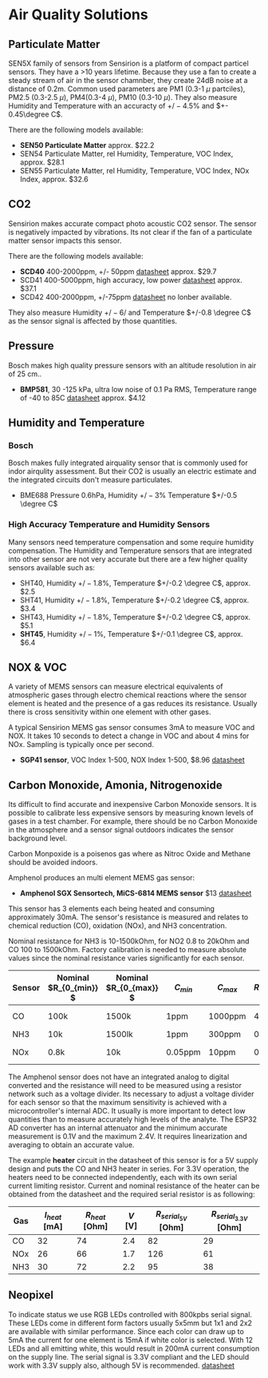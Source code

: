 # Air Quality Solutions

## Particulate Matter

SEN5X family of sensors from Sensirion is a platform of compact particel sensors. They have a >10 years lifetime. Because they use a fan to create a steady stream of air in the sensor chamnber, they create 24dB noise at a distance of 0.2m.  Common used parameters are PM1 (0.3-1 $\mu$ partciles), PM2.5 (0.3-2.5 $\mu$), PM4(0.3-4 $\mu$), PM10 (0.3-10 $\mu$). They also measure Humidity and Temperature with an accuracty of $+/-4.5\%$ and $+- 0.45\degree C$.

There are the following models available:

- **SEN50 Particulate Matter** approx. $22.2
- SEN54 Particulate Matter, rel Humidity, Temperature, VOC Index, approx. $28.1
- SEN55 Particulate Matter, rel Humidity, Temperature, VOC Index, NOx Index, approx. $32.6

## CO2

Sensirion makes accurate compact photo acoustic CO2 sensor. The sensor is negatively impacted by vibrations. Its not clear if the fan of a  particulate matter sensor impacts this sensor.

There are the following models available:

- **SCD40** 400-2000ppm, +/- 50ppm [datasheet](Airquality\datasheets\SCD4x_Ver1.4_Feb2023.pdf) approx. $29.7
- SCD41 400-5000ppm, high accuracy, low power [datasheet](Airquality\datasheets\SCD4x_Ver1.4_Feb2023.pdf) approx. $37.1
- SCD42 400-2000ppm, +/-75ppm [datasheet](Airquality\datasheets\CD_DS_SCD42_Datasheet_D1.pdf) no lonber available.

They also measure Humidity $+/-6/%$ and Temperature $+/-0.8 \degree C$ as the sensor signal is affected by those quantities.

## Pressure

Bosch makes high quality pressure sensors with an altitude resolution in air of 25 cm..

- **BMP581**, 30 -125 kPa, ultra low noise of 0.1 Pa RMS, Temperature range of -40 to 85C [datasheet](Airquality\datasheets\bst_bmp581_ds004-2950309.pdf) approx. $4.12

## Humidity and Temperature

### Bosch

Bosch makes fully integrated airquality sensor that is commonly used for indor airqulity assessment. But their CO2 is usually an electric estimate and the integrated circuits don't measure particulates.

- BME688 Pressure 0.6hPa, Humidity $+/-3\%$ Temperature $+/-0.5 \degree C$

### High Accuracy Temperature and Humidity Sensors

Many sensors need temperature compensation and some require humidity compensation. The Humidity and Temperature sensors that are integrated into other sensor are not very accurate but there are a few higher quality sensors available such as:

- SHT40, Humidity $+/- 1.8\%$, Temperature $+/-0.2 \degree C$, approx. $2.5
- SHT41, Humidity $+/- 1.8\%$, Temperature $+/-0.2 \degree C$, approx. $3.4
- SHT43, Humidity $+/- 1.8\%$, Temperature $+/-0.2 \degree C$, approx. $5.1
- **SHT45**, Humidity $+/- 1\%$,   Temperature $+/-0.1 \degree C$, approx. $6.4

## NOX & VOC

A variety of MEMS sensors can measure electrical equivalents of atmospheric gases through electro chemical reactions where the sensor element is heated and the presence of a gas reduces its resistance. Usually there is cross sensitivity within one element with other gases.

A typical Sensirion MEMS gas sensor consumes 3mA to measure VOC and NOX. It takes 10 seconds to detect a change in VOC and about 4 mins for NOx. Sampling is typically once per second.

- **SGP41 sensor**, VOC Index 1-500, NOX Index 1-500, $8.96 [datasheet](Airquality\datasheets\Sensirion_Gas_Sensors_Datasheet_SGP41.pdf)

## Carbon Monoxide, Amonia, Nitrogenoxide

Its difficult to find accurate and inexpensive Carbon Monoxide sensors. It is possible to calibrate less expensive sensors by measuring known levels of gases in a test chamber. For example, there should be no Carbon Monoxide in the atmosphere and a sensor signal outdoors indicates the sensor background level.

Carbon Monpoxide is a poisenos gas where as Nitroc Oxide and Methane should be avoided indoors.

Amphenol produces an multi element MEMS gas sensor:

- **Amphenol SGX Sensortech, MiCS-6814 MEMS sensor** $13
[datasheet](Airquality\datasheets\1143_Datasheet-MiCS-6814-rev-8,pdf)

This sensor has 3 elements each being heated and consuming approximately 30mA. The sensor's resistance is measured and relates to chemical reduction (CO), oxidation (NOx), and NH3 concentration.

Nominal resistance for NH3 is 10-1500kOhm, for NO2 0.8 to 20kOhm and CO 100 to 1500kOhm. Factory calibration is needed to measure absolute values since the nominal resistance varies significantly for each sensor.

| Sensor | Nominal $R_{0_{min}} $ | Nominal $R_{0_{max}} $ | $C_{min}$ | $C_{max}$ | $R_S/R_0 min$ | $R_S/R_0 max$| low concentration
|---|---|---|---|---|---|---|---|
| CO| 100k| 1500k| 1ppm| 1000ppm| 4 | 0.01 | high resistance
| NH3| 10k| 1500lk| 1ppm | 300ppm| 0.08 | 30 | low resistance
| NOx| 0.8k| 10k| 0.05ppm | 10ppm| 0.8 | 0.07 | high resistance


The Amphenol sensor does not have an integrated analog to digital converted and the resistance will need to be measured using a resistor network such as a voltage divider. Its necessary to adjust a voltage divider for each sensor so that the maximum sensitivity is achieved with a microcontroller's internal ADC. It usually is more important to detect low quantities than to measure accurately high levels of the analyte. The ESP32 AD converter has an internal attenuator and the minimum accurate measurement is 0.1V and the maximum 2.4V. It requires linearization and averaging to obtain an accurate value. 

The example **heater** circuit in the datasheet of this sensor is for a 5V supply design and puts the CO and NH3 heater in series. For 3.3V operation, the heaters need to be connected independently, each with its own serial current limiting resistor. Current and nominal resistance of the heater can be obtained from the datasheet and the required serial resistor is as following:

| Gas | $I_{heat}$ [mA]| $R_{heat}$ [Ohm]| $V$ [V] | $R_{serial_{5V}}$ [Ohm]| $R_{serial_{3.3V}}$ [Ohm] |
|---|---|---|---|---|---|
| CO  | 32 | 74 | 2.4 | 82  | 29  |
| NOx | 26 | 66 | 1.7 | 126 | 61  |
| NH3 | 30 | 72 | 2.2 | 95  | 38  |

## Neopixel

To indicate status we use RGB LEDs controlled with 800kpbs serial signal. These LEDs come in different form factors usually 5x5mm but 1x1 and 2x2 are available with similar performance. Since each color can draw up to 5mA the current for one element is 15mA if white color is selected. With 12 LEDs and all emitting white, this would result in 200mA current consumption on the supply line. The serial signal is 3.3V compliant and the LED should work with 3.3V supply also, although 5V is recommended.
[datasheet](Airquality\datasheets\2301111010_XINGLIGHT-XL-2020RGBC-WS2812B_C5349955.pdf)

